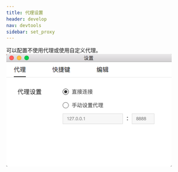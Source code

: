 ```yaml
---
title: 代理设置
header: develop
nav: devtools
sidebar: set_proxy
---
```


 
可以配置不使用代理或使用自定义代理。
![图片](../../../img/tool/proxy-set.png)
